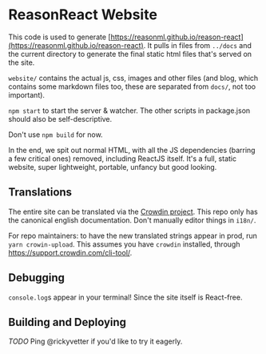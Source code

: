 # ReasonReact Website

This code is used to generate [https://reasonml.github.io/reason-react](https://reasonml.github.io/reason-react). It pulls in files from `../docs` and the current directory to generate the final static html files that's served on the site.

`website/` contains the actual js, css, images and other files (and blog, which contains some markdown files too, these are separated from `docs/`, not too important).

`npm start` to start the server & watcher. The other scripts in package.json should also be self-descriptive.

Don't use `npm build` for now.

In the end, we spit out normal HTML, with all the JS dependencies (barring a few critical ones) removed, including ReactJS itself. It's a full, static website, super lightweight, portable, unfancy but good looking.

## Translations

The entire site can be translated via the [Crowdin project](https://crowdin.com/project/reason-react). This repo only has the canonical english documentation. Don't manually editor things in `i18n/`.

For repo maintainers: to have the new translated strings appear in prod, run `yarn crowin-upload`. This assumes you have `crowdin` installed, through https://support.crowdin.com/cli-tool/.

## Debugging

`console.log`s appear in your terminal! Since the site itself is React-free.

## Building and Deploying

*TODO*
Ping @rickyvetter if you'd like to try it eagerly.
